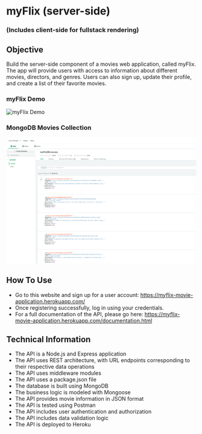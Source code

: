 # myFlix (server-side)
### (Includes client-side for fullstack rendering)

## Objective

Build the server-side component of a movies web application, called myFlix. The app will provide users with access to information about different movies, directors, and genres. Users can also sign up, update their profile, and create a list of their favorite movies.

### myFlix Demo

![myFlix Demo](/myFlix.gif)

### MongoDB Movies Collection

![MongoDB movie collection](/mongoDB.png)

## How To Use

- Go to this website and sign up for a user account: https://myflix-movie-application.herokuapp.com/
- Once registering successfully, log in using your credentials.
- For a full documentation of the API, please go here: https://myflix-movie-application.herokuapp.com/documentation.html

## Technical Information

- The API is a Node.js and Express application
- The API uses REST architecture, with URL endpoints corresponding to their respective data operations
- The API uses middleware modules
- The API uses a package.json file
- The database is built using MongoDB
- The business logic is modeled with Mongoose
- The API provides movie information in JSON format
- The API is tested using Postman
- The API includes user authentication and authorization
- The API includes data validation logic
- The API is deployed to Heroku
